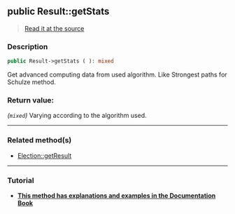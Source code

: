 ## public Result::getStats

> [Read it at the source](https://github.com/julien-boudry/Condorcet/blob/master/src/Result.php#L198)

### Description    

```php
public Result->getStats ( ): mixed
```

Get advanced computing data from used algorithm. Like Strongest paths for Schulze method.
    

### Return value:   

*(`mixed`)* Varying according to the algorithm used.


---------------------------------------

### Related method(s)      

* [Election::getResult](/Docs/ApiReferences/Election%20Class/public%20Election--getResult.md)    

---------------------------------------

### Tutorial

* **[This method has explanations and examples in the Documentation Book](https://www.condorcet.io/3.AsPhpLibrary/.AddVotes)**    
